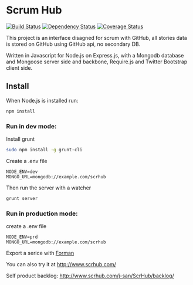
# Scrum Hub
[![Build Status](https://travis-ci.org/j-san/ScrHub.png?branch=master)](https://travis-ci.org/j-san/ScrHub)
[![Dependency Status](https://david-dm.org/j-san/ScrHub.png)](https://david-dm.org/j-san/ScrHub)
[![Coverage Status](https://coveralls.io/repos/j-san/ScrHub/badge.png?branch=master)](https://coveralls.io/r/j-san/ScrHub?branch=master)

This project is an interface disagned for scrum with GitHub, all stories data
is stored on GitHub using GitHub api, no secondary DB.

Written in Javascript for Node.js on Express.js, with a Mongodb database and Mongoose server side and backbone, Require.js and Twitter Bootstrap client side.

## Install

When Node.js is installed run:

```bash
npm install
```

### Run in dev mode:

Install grunt

```bash
sudo npm install -g grunt-cli
```

Create a .env file

```
NODE_ENV=dev
MONGO_URL=mongodb://example.com/scrhub
```

Then run the server with a watcher

```bash
grunt server
```

### Run in production mode:

create a .env file

```
NODE_ENV=prd
MONGO_URL=mongodb://example.com/scrhub
```

Export a serice with [Forman](http://ddollar.github.io/foreman/)


You can also try it at http://www.scrhub.com/

Self product backlog: http://www.scrhub.com/j-san/ScrHub/backlog/